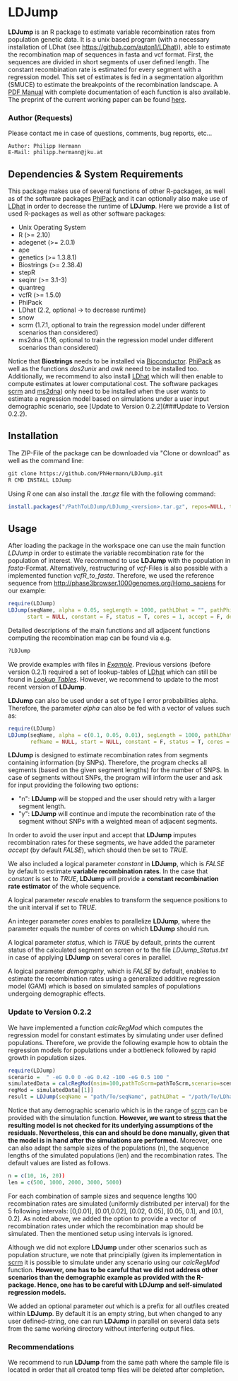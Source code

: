 # LDJump
**LDJump** is an R package to estimate variable recombination rates from population genetic data. 
It is a unix based program (with a necessary installation of LDhat (see <https://github.com/auton1/LDhat>)), able to estimate the recombination map of sequences in fasta and vcf format. 
First, the sequences are divided in short segments of user defined length. The constant recombination rate is estimated for every segment with a regression model. 
This set of estimates is fed in a segmentation algorithm (SMUCE) to estimate the breakpoints of the recombination landscape. A [PDF Manual](./LDJump.pdf) with complete documentation of each function is also available. The preprint of the current working paper can be found [here](<https://doi.org/10.1101/190876>).

### Author (Requests)
Please contact me in case of questions, comments, bug reports, etc...

    Author: Philipp Hermann
    E-Mail: philipp.hermann@jku.at

## Dependencies & System Requirements
This package makes use of several functions of other R-packages, as well as of the software packages [PhiPack](<https://www.maths.otago.ac.nz/~dbryant/software/>) and it can optionally also make use of [LDhat](<https://github.com/auton1/LDhat>) in order to decrease the runtime of **LDJump**. Here we provide a list of used R-packages as well as other software packages: 

* Unix Operating System
* R (>= 2.10)
* adegenet (>= 2.0.1)
* ape
* genetics (>= 1.3.8.1)
* Biostrings (>= 2.38.4)
* stepR
* seqinr (>= 3.1-3)
* quantreg
* vcfR (>= 1.5.0)
* PhiPack
* LDhat (2.2, optional -> to decrease runtime)
* snow
* scrm (1.7.1, optional to train the regression model under different scenarios than considered)
* ms2dna (1.16, optional to train the regression model under different scenarios than considered)

Notice that **Biostrings** needs to be installed via [Bioconductor](<http://bioconductor.org/packages/release/bioc/html/Biostrings.html>).  [PhiPack](<https://www.maths.otago.ac.nz/~dbryant/software/>) as well as the functions *dos2unix* and *awk* neeed to be installed too. Additionally, we recommend to also install [LDhat](<https://github.com/auton1/LDhat>) which will then enable to compute estimates at lower computational cost. The software packages [scrm](<https://github.com/scrm/scrm>) and [ms2dna](<http://guanine.evolbio.mpg.de/bioBox/>)) only need to be installed when the user wants to estimate a regression model based on simulations under a user input demographic scenario, see [Update to Version 0.2.2](###Update to Version 0.2.2).


## Installation
The ZIP-File of the package can be downloaded via "Clone or download" as well as the command line: 

```markdown
git clone https://github.com/PhHermann/LDJump.git
R CMD INSTALL LDJump
``` 

Using *R* one can also install the *.tar.gz* file with the following command: 
```R
install.packages("/PathToLDJump/LDJump_<version>.tar.gz", repos=NULL, type="source")
```

## Usage

After loading the package in the workspace one can use the main function *LDJump* in order to estimate the variable recombination rate for the population of interest. We recommend to use **LDJump** with the population in *fasta*-Format. Alternatively, restructuring of *vcf*-Files is also possible with a implemented function *vcfR_to_fasta*. Therefore, we used the reference sequence from <http://phase3browser.1000genomes.org/Homo_sapiens> for our example: 

```R
require(LDJump)
LDJump(seqName, alpha = 0.05, segLength = 1000, pathLDhat = "", pathPhi = "", format = "fasta", refName = NULL, 
      start = NULL, constant = F, status = T, cores = 1, accept = F, demography = F, out = "")
```

Detailed descriptions of the main functions and all adjacent functions computing the recombination map can be found via e.g.

```R
?LDJump
```

We provide examples with files in *[Example](./Example)*. Previous versions (before version 0.2.1) required a set of lookup-tables of [LDhat](<https://github.com/auton1/LDhat>) which can still be found in *[Lookup Tables](./Lookups)*. However, we recommend to update to the most recent version of **LDJump**. 

**LDJump** can also be used under a set of type I error probabilities alpha. Therefore, the parameter *alpha* can also be fed with a vector of values such as:

```R
require(LDJump)
LDJump(seqName, alpha = c(0.1, 0.05, 0.01), segLength = 1000, pathLDhat = "", pathPhi = "", format = "fasta",
       refName = NULL, start = NULL, constant = F, status = T, cores = 1)
```

**LDJump** is designed to estimate recombination rates from segments containing information (by SNPs). Therefore, the program checks all segments (based on the given segment lengths) for the number of SNPS. In case of segments without SNPs, the program will inform the user and ask for input providing the following two options: 
* "n": **LDJump** will be stopped and the user should retry with a larger segment length. 
* "y": **LDJump** will continue and impute the recombination rate of the segment without SNPs with a weighted mean of adjacent segments. 

In order to avoid the user input and accept that **LDJump** imputes recombination rates for these segments, we have added the parameter *accept* (by default *FALSE*), which should then be set to *TRUE*. 

We also included a logical parameter *constant* in **LDJump**, which is *FALSE* by default to estimate **variable recombination rates**. In the case that *constant* is set to *TRUE*, **LDJump** will provide a **constant recombination rate estimator** of the whole sequence. 

A logical parameter *rescale* enables to transform the sequence positions to the unit interval if set to *TRUE*.

An integer parameter *cores* enables to parallelize **LDJump**, where the parameter equals the number of cores on which **LDJump** should run. 

A logical parameter *status*, which is *TRUE* by default, prints the current status of the calculated segment on screen or to the file *LDJump_Status.txt* in case of applying **LDJump** on several cores in parallel. 

A logical parameter *demography*, which is *FALSE* by default, enables to estimate the recombination rates using a generalized additive regression model (GAM) which is based on simulated samples of populations undergoing demographic effects. 

### Update to Version 0.2.2
We have implemented a function *calcRegMod* which computes the regression model for constant estimates by simulating under user defined populations. Therefore, we provide the following example how to obtain the regression  models for populations under a bottleneck followed by rapid growth in population sizes. 

```R
require(LDJump)
scenario =  " -eG 0.0 0 -eG 0.42 -100 -eG 0.5 100 "
simulatedData = calcRegMod(nsim=100,pathToScrm=pathToScrm,scenario=scenario,pathToMs2dna=pathToMs2dna, status = T, pathLDhat = "/path/To/LDhat", pathPhi = "/path/To/Phi")
regMod = simulatedData[[1]]
result = LDJump(seqName = "path/To/seqName", pathLDhat = "/path/To/LDhat", pathPhi = "/path/To/Phi", segLength = 1000, alpha = 0.05, status = T, demography = F, regMod = regMod, status = T, accept = T, cores = 1)
```

Notice that any demographic scenario which is in the range of [scrm](<https://github.com/scrm/scrm/wiki/Command-Line-Options>) can be provided with the simulation function. **However, we want to stress that the resulting model is not checked for its underlying assumptions of the residuals. Nevertheless, this can and should be done manually, given that the model is in hand after the simulations are performed.** Moreover, one can also adapt the sample sizes of the populations (n), the sequence lengths of the simulated populations (len) and the recombination rates. The default values are listed as follows. 
```R
n = c(10, 16, 20))
len = c(500, 1000, 2000, 3000, 5000)
```

For each combination of sample sizes and sequence lengths 100 recombination rates are simulated (uniformly distributed per interval) for the 5 following intervals: [0,0.01], [0.01,0.02], [0.02, 0.05], [0.05, 0.1], and [0.1, 0.2]. As noted above, we added the option to provide a vector of recombination rates under which the recombination map should be simulated. Then the mentioned setup using intervals is ignored. 

Although we did not explore **LDJump** under other scenarios such as population structure, we note that principially (given its implementation in [scrm](<https://github.com/scrm/scrm/wiki/Command-Line-Options>) it is possible to simulate under any scenario using our *calcRegMod* function. **However, one has to be careful that we did not address other scenarios than the demographic example as provided with the R-package. Hence, one has to be careful with LDJump and self-simulated regression models.**

We added an optional parameter *out* which is a prefix for all outfiles created within **LDJump**. By default it is an empty string, but when changed to any user defined-string, one can run **LDJump** in parallel on several data sets from the same working directory without interfering output files. 

### Recommendations
We recommend to run **LDJump** from the same path where the sample file is located in order that all created temp files will be deleted after completion. 
